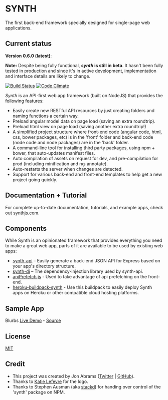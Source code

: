 # SYNTH

The first back-end framework specially designed for single-page web applications.

## Current status

**Version 0.6.0 (latest)**:

**Note:** Despite being fully functional, **_synth_ is still in beta**. It hasn't been fully tested in production and since it's in active development, implementation and interface details are likely to change.

[![Build Status](https://travis-ci.org/JonAbrams/synth.png?branch=master)](https://travis-ci.org/JonAbrams/synth)
[![Code Climate](https://codeclimate.com/github/JonAbrams/synth.png)](https://codeclimate.com/github/JonAbrams/synth)

_Synth_ is an API-first web app framework (built on NodeJS) that provides the following features:

- Easily create new RESTful API resources by just creating folders and naming functions a certain way.
- Preload angular model data on page load (saving an extra roundtrip).
- Preload html view on page load (saving another extra roundtrip!)
- A simplified project structure where front-end code (angular code, html, css, bower packages, etc) is in the 'front' folder and back-end code (node code and node packages) are in the 'back' folder.
- A command-line tool for installing third party packages, using npm + bower, that auto-updates manifest files.
- Auto compilation of assets on request for dev, and pre-compilation for prod (including minification and ng-annotate).
- Auto-restarts the server when changes are detected.
- Support for various back-end and front-end templates to help get a new project going quickly.

## Documentation + Tutorial

For complete up-to-date documentation, tutorials, and example apps, check out [synthjs.com](http://www.synthjs.com).

## Components

While Synth is an opinionated framework that provides everything you need to make a great web app, parts of it are available to be used by existing web apps:

- [synth-api](https://github.com/JonAbrams/synth-api) – Easily generate a back-end JSON API for Express based on your app's directory structure.
- [synth-di](https://github.com/JonAbrams/synth-di) – The dependency-injection library used by synth-api.
- [apiPrefetch.js](https://github.com/JonAbrams/apiPrefetch.js) - Used to take advantage of api prefetching on the front-end.
- [heroku-buildpack-synth](https://github.com/JonAbrams/heroku-buildpack-synth) - Use this buildpack to easily deploy Synth apps on Heroku or other compatible cloud hosting platforms.

## Sample App

Blurbs [Live Demo](http://blurbs.synthjs.com) - [Source](https://github.com/JonAbrams/synth-example-blurbs)

## License

[MIT](https://github.com/JonAbrams/synth/blob/master/LICENSE)

## Credit

- This project was created by Jon Abrams ([Twitter](https://twitter.com/JonathanAbrams) | [GitHub](https://github.com/JonAbrams)).
- Thanks to [Katie Lefevre](https://github.com/ktel1218) for the logo.
- Thanks to Stephen Ausman (aka [stackd](https://github.com/stackd)) for handing over control of the 'synth' package on NPM.
